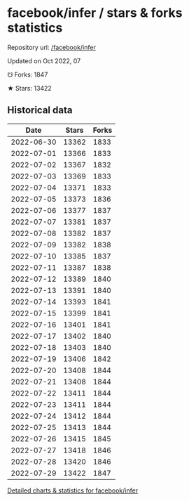 # facebook/infer / stars & forks statistics

Repository url: [/facebook/infer](https://github.com/facebook/infer)

Updated on Oct 2022, 07

☋ Forks: 1847

★ Stars: 13422

## Historical data
| Date | Stars | Forks |
|------|-------|-------|
| 2022-06-30 | 13362 | 1833 | 
| 2022-07-01 | 13366 | 1833 | 
| 2022-07-02 | 13367 | 1832 | 
| 2022-07-03 | 13369 | 1833 | 
| 2022-07-04 | 13371 | 1833 | 
| 2022-07-05 | 13373 | 1836 | 
| 2022-07-06 | 13377 | 1837 | 
| 2022-07-07 | 13381 | 1837 | 
| 2022-07-08 | 13382 | 1837 | 
| 2022-07-09 | 13382 | 1838 | 
| 2022-07-10 | 13385 | 1837 | 
| 2022-07-11 | 13387 | 1838 | 
| 2022-07-12 | 13389 | 1840 | 
| 2022-07-13 | 13391 | 1840 | 
| 2022-07-14 | 13393 | 1841 | 
| 2022-07-15 | 13399 | 1841 | 
| 2022-07-16 | 13401 | 1841 | 
| 2022-07-17 | 13402 | 1840 | 
| 2022-07-18 | 13403 | 1840 | 
| 2022-07-19 | 13406 | 1842 | 
| 2022-07-20 | 13408 | 1844 | 
| 2022-07-21 | 13408 | 1844 | 
| 2022-07-22 | 13411 | 1844 | 
| 2022-07-23 | 13411 | 1844 | 
| 2022-07-24 | 13412 | 1844 | 
| 2022-07-25 | 13413 | 1844 | 
| 2022-07-26 | 13415 | 1845 | 
| 2022-07-27 | 13418 | 1846 | 
| 2022-07-28 | 13420 | 1846 | 
| 2022-07-29 | 13422 | 1847 | 


[Detailed charts & statistics for facebook/infer](https://reviewgithub.com/rep/facebook/infer)
